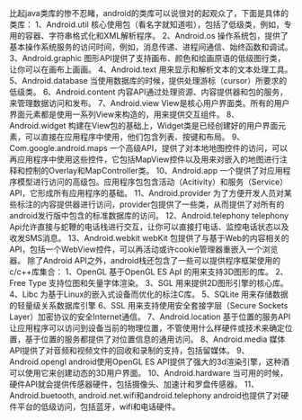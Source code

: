 比起java类库的惨不忍睹，android的类库可以说很对的起观众了，下面是具体的类库：
1、Android.util 核心使用包（看名字就知道啦），包括了低级类，例如，专用的容器、字符串格式化和XML解析程序。
2、Android.os 操作系统包，提供了基本操作系统服务的访问时间，例如，消息传递、进程间通信、始终函数和调试。
3、Android.graphic 图形API提供了支持画布、颜色和绘画原语的低级图行类，让你可以在画布上画画。
4、Android.text 用来显示和解析文本的文本处理工具。
5、Android.database 当使用数据库的时候，提供处理游标（cursor）所要求的低级类。
6、Android.content 内容API通过处理资源、内容提供器和包的服务，来管理数据访问和发布。
7、Android.view  View是核心用户界面类。所有的用户界面元素都是使用一系列View来构造的，用来提供交互组件。
8、Android.widget  构建在View包的基础上，Widget类是已经创建好的用户界面元素，可以直接在应用程序中使用，他们包含列表、按键和布局。
9、Com.google.android.maps  一个高级API，提供了对本地地图控件的访问，可以再应用程序中使用这些控件，它包括MapView控件以及用来对嵌入的地图进行注释和控制的Overlay和MapController类。
10、Android.app 一个提供了对应用程序模型进行访问的高级包。应用程序包包含活动（Acitivity）和服务（Service）API，它形成所有应用程序的基础。
11、Android.provider 为了方便开发人员对某些标注的内容提供器进行访问，provider包提供了一些类，从而提供了对所有的android发行版中包含的标准数据库的访问。
12、Android.telephony telephony Api允许直接与蛇鞭的电话栈进行交互，让你可以直接打电话、监控电话状态以及收发SMS消息。
13、Android.webkit webKit 包提供了与基于Web的内容相关的API，包括一个WebView控件，可以再活动或许cookie管理器重嵌入一个浏览器。
除了Android API之外，android栈还包含了一些可以提供程序框架使用的c/c++库集合：
1、OpenGL  基于OpenGL ES ApI 的用来支持3D图形的库。
2、Free Type  支持位图和矢量字体渲染。
3、SGL 用来提供2D图形引擎的核心库。
4、Libc 为基于Linux的嵌入式设备而优化的标注C库。
5、SQLite 用来存储数据的轻量级关系数据库引擎
6、SSL 用来支持使用安全套接字层（Secure Sockets Layer）加密协议的安全Internet通信。
7、Android.location 基于位置的服务API让应用程序可以访问到设备当前的物理位置，不管使用什么样硬件或技术来确定位置，基于位置的服务都提供了对位置信息的通用访问。
8、Android.media 媒体API提供了对音频和视频文件的回收和录制的支持，包括留媒体。
9、Android.opengl android使用OpenGL ES API提供了强大的3d渲染引擎，这种酒可以使用它来创建动态的3D用户界面。
10、Android.hardware 当可用的时候，硬件API就会提供传感器硬件，包括摄像头、加速计和罗盘传感器。
11、Android.buetooth, android.net.wifi和android.telephony  android也提供了对硬件平台的低级访问，包括蓝牙，wifi和电话硬件。
